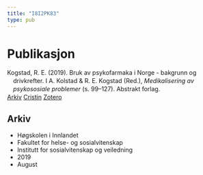 ```yaml
---
title: "I8I2PK83"
type: pub
---
```

<h1>Publikasjon</h1>
<article id="csl-bib-container-I8I2PK83" class="csl-bib-container">
  <div class="csl-bib-body" style="line-height: 1.35; padding-left: 1em; text-indent:-1em;">
  <div class="csl-entry">Kogstad, R. E. (2019). Bruk av psykofarmaka i Norge - bakgrunn og drivkrefter. I A. Kolstad &amp; R. E. Kogstad (Red.), <i>Medikalisering av psykososiale problemer</i> (s. 99&#x2013;127). Abstrakt forlag.</div>
</div>
  <div class="csl-bib-buttons">
    <a href="#taxonomy-article-I8I2PK83" class="csl-bib-button">Arkiv</a>
    <a href="https://app.cristin.no/results/show.jsf?id=1718268" alt="Cristin URL" class="csl-bib-button">Cristin</a>
    <a href="http://zotero.org/groups/5402882/items/I8I2PK83" alt="Zotero URL" class="csl-bib-button">Zotero</a>
  </div>
  <div id="csl-bib-meta-container-I8I2PK83"></div>
</article>
<div id="csl-bib-meta-I8I2PK83" class="csl-bib-meta">
  <article id="taxonomy-article-I8I2PK83" class="taxonomy-article">
    <h1>Arkiv</h1>
    <ul>
      <li>Høgskolen i Innlandet</li>
      <li>Fakultet for helse- og sosialvitenskap</li>
      <li>Institutt for sosialvitenskap og veiledning</li>
      <li>2019</li>
      <li>August</li>
    </ul>
  </article>
</div>

